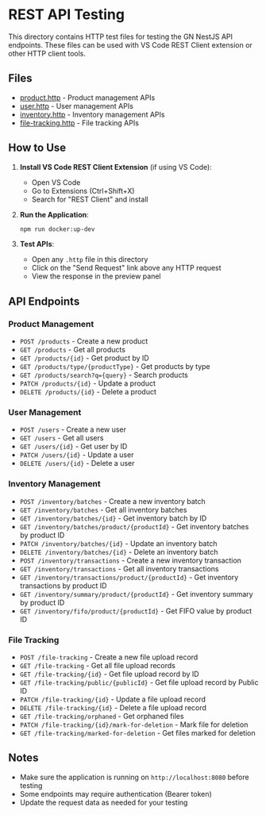 # REST API Testing

This directory contains HTTP test files for testing the GN NestJS API endpoints. These files can be used with VS Code REST Client extension or other HTTP client tools.

## Files

- [product.http](file:///Users/phuocsanh/My-Document/My-Tech/GN-Farm-Source/GN-ARGI/restapi/product.http) - Product management APIs
- [user.http](file:///Users/phuocsanh/My-Document/My-Tech/GN-Farm-Source/GN-ARGI/restapi/user.http) - User management APIs
- [inventory.http](file:///Users/phuocsanh/My-Document/My-Tech/GN-Farm-Source/GN-ARGI/restapi/inventory.http) - Inventory management APIs
- [file-tracking.http](file:///Users/phuocsanh/My-Document/My-Tech/GN-Farm-Source/GN-ARGI/restapi/file-tracking.http) - File tracking APIs

## How to Use

1. **Install VS Code REST Client Extension** (if using VS Code):
   - Open VS Code
   - Go to Extensions (Ctrl+Shift+X)
   - Search for "REST Client" and install

2. **Run the Application**:

   ```bash
   npm run docker:up-dev
   ```

3. **Test APIs**:
   - Open any `.http` file in this directory
   - Click on the "Send Request" link above any HTTP request
   - View the response in the preview panel

## API Endpoints

### Product Management

- `POST /products` - Create a new product
- `GET /products` - Get all products
- `GET /products/{id}` - Get product by ID
- `GET /products/type/{productType}` - Get products by type
- `GET /products/search?q={query}` - Search products
- `PATCH /products/{id}` - Update a product
- `DELETE /products/{id}` - Delete a product

### User Management

- `POST /users` - Create a new user
- `GET /users` - Get all users
- `GET /users/{id}` - Get user by ID
- `PATCH /users/{id}` - Update a user
- `DELETE /users/{id}` - Delete a user

### Inventory Management

- `POST /inventory/batches` - Create a new inventory batch
- `GET /inventory/batches` - Get all inventory batches
- `GET /inventory/batches/{id}` - Get inventory batch by ID
- `GET /inventory/batches/product/{productId}` - Get inventory batches by product ID
- `PATCH /inventory/batches/{id}` - Update an inventory batch
- `DELETE /inventory/batches/{id}` - Delete an inventory batch
- `POST /inventory/transactions` - Create a new inventory transaction
- `GET /inventory/transactions` - Get all inventory transactions
- `GET /inventory/transactions/product/{productId}` - Get inventory transactions by product ID
- `GET /inventory/summary/product/{productId}` - Get inventory summary by product ID
- `GET /inventory/fifo/product/{productId}` - Get FIFO value by product ID

### File Tracking

- `POST /file-tracking` - Create a new file upload record
- `GET /file-tracking` - Get all file upload records
- `GET /file-tracking/{id}` - Get file upload record by ID
- `GET /file-tracking/public/{publicId}` - Get file upload record by Public ID
- `PATCH /file-tracking/{id}` - Update a file upload record
- `DELETE /file-tracking/{id}` - Delete a file upload record
- `GET /file-tracking/orphaned` - Get orphaned files
- `PATCH /file-tracking/{id}/mark-for-deletion` - Mark file for deletion
- `GET /file-tracking/marked-for-deletion` - Get files marked for deletion

## Notes

- Make sure the application is running on `http://localhost:8080` before testing
- Some endpoints may require authentication (Bearer token)
- Update the request data as needed for your testing
